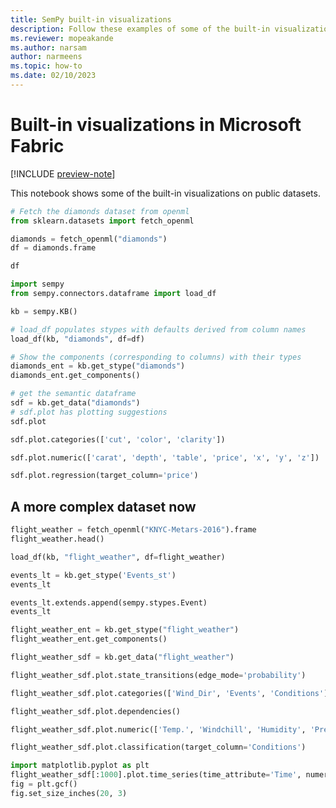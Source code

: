 ```yaml
---
title: SemPy built-in visualizations
description: Follow these examples of some of the built-in visualizations on public datasets, including a more complex dataset.
ms.reviewer: mopeakande
ms.author: narsam
author: narmeens
ms.topic: how-to
ms.date: 02/10/2023
---
```


# Built-in visualizations in Microsoft Fabric

[!INCLUDE [preview-note](../includes/preview-note.md)]

This notebook shows some of the built-in visualizations on public datasets.

```python
# Fetch the diamonds dataset from openml
from sklearn.datasets import fetch_openml

diamonds = fetch_openml("diamonds")
df = diamonds.frame

df
```

```python
import sempy
from sempy.connectors.dataframe import load_df

kb = sempy.KB()

# load_df populates stypes with defaults derived from column names
load_df(kb, "diamonds", df=df)
```

```python
# Show the components (corresponding to columns) with their types
diamonds_ent = kb.get_stype("diamonds")
diamonds_ent.get_components()
```

```python
# get the semantic dataframe
sdf = kb.get_data("diamonds")
# sdf.plot has plotting suggestions
sdf.plot
```

```python
sdf.plot.categories(['cut', 'color', 'clarity'])
```

```python
sdf.plot.numeric(['carat', 'depth', 'table', 'price', 'x', 'y', 'z'])
```

```python
sdf.plot.regression(target_column='price')
```

## A more complex dataset now

```python
flight_weather = fetch_openml("KNYC-Metars-2016").frame
flight_weather.head()
```

```python
load_df(kb, "flight_weather", df=flight_weather)
```

```python
events_lt = kb.get_stype('Events_st')
events_lt
```

```python
events_lt.extends.append(sempy.stypes.Event)
events_lt
```

```python
flight_weather_ent = kb.get_stype("flight_weather")
flight_weather_ent.get_components()
```

```python
flight_weather_sdf = kb.get_data("flight_weather")
```

```python
flight_weather_sdf.plot.state_transitions(edge_mode='probability')
```

```python
flight_weather_sdf.plot.categories(['Wind_Dir', 'Events', 'Conditions'])
```

```python
flight_weather_sdf.plot.dependencies()
```

```python
flight_weather_sdf.plot.numeric(['Temp.', 'Windchill', 'Humidity', 'Pressure', 'Dew_Point', 'Visibility', 'Wind_Speed', 'Gust_Speed', 'Precip'])
```

```python
flight_weather_sdf.plot.classification(target_column='Conditions')
```

```python
import matplotlib.pyplot as plt
flight_weather_sdf[:1000].plot.time_series(time_attribute='Time', numeric_attributes=['Temp.', 'Windchill', 'Humidity', 'Dew_Point', 'Visibility', 'Wind_Speed', 'Gust_Speed', 'Precip'])
fig = plt.gcf()
fig.set_size_inches(20, 3)
```
